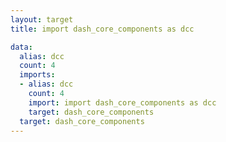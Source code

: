 ```yaml
---
layout: target
title: import dash_core_components as dcc

data:
  alias: dcc
  count: 4
  imports:
  - alias: dcc
    count: 4
    import: import dash_core_components as dcc
    target: dash_core_components
  target: dash_core_components
---
```

